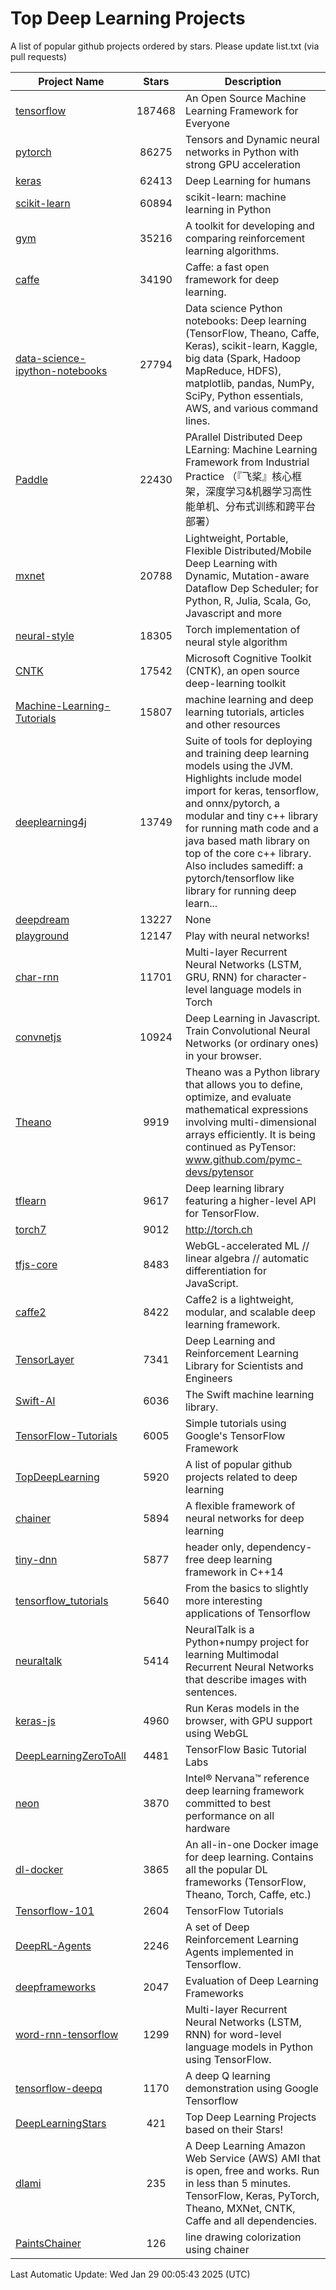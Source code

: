 # Top Deep Learning Projects
A list of popular github projects ordered by stars.
Please update list.txt (via pull requests)

|Project Name| Stars | Description |
| ---------- |:-----:| ----------- |
| [tensorflow](https://github.com/tensorflow/tensorflow) | 187468 | An Open Source Machine Learning Framework for Everyone |
| [pytorch](https://github.com/pytorch/pytorch) | 86275 | Tensors and Dynamic neural networks in Python with strong GPU acceleration |
| [keras](https://github.com/keras-team/keras) | 62413 | Deep Learning for humans |
| [scikit-learn](https://github.com/scikit-learn/scikit-learn) | 60894 | scikit-learn: machine learning in Python |
| [gym](https://github.com/openai/gym) | 35216 | A toolkit for developing and comparing reinforcement learning algorithms. |
| [caffe](https://github.com/BVLC/caffe) | 34190 | Caffe: a fast open framework for deep learning. |
| [data-science-ipython-notebooks](https://github.com/donnemartin/data-science-ipython-notebooks) | 27794 | Data science Python notebooks: Deep learning (TensorFlow, Theano, Caffe, Keras), scikit-learn, Kaggle, big data (Spark, Hadoop MapReduce, HDFS), matplotlib, pandas, NumPy, SciPy, Python essentials, AWS, and various command lines. |
| [Paddle](https://github.com/PaddlePaddle/Paddle) | 22430 | PArallel Distributed Deep LEarning: Machine Learning Framework from Industrial Practice （『飞桨』核心框架，深度学习&机器学习高性能单机、分布式训练和跨平台部署） |
| [mxnet](https://github.com/apache/mxnet) | 20788 | Lightweight, Portable, Flexible Distributed/Mobile Deep Learning with Dynamic, Mutation-aware Dataflow Dep Scheduler; for Python, R, Julia, Scala, Go, Javascript and more |
| [neural-style](https://github.com/jcjohnson/neural-style) | 18305 | Torch implementation of neural style algorithm |
| [CNTK](https://github.com/microsoft/CNTK) | 17542 | Microsoft Cognitive Toolkit (CNTK), an open source deep-learning toolkit |
| [Machine-Learning-Tutorials](https://github.com/ujjwalkarn/Machine-Learning-Tutorials) | 15807 | machine learning and deep learning tutorials, articles and other resources  |
| [deeplearning4j](https://github.com/deeplearning4j/deeplearning4j) | 13749 | Suite of tools for deploying and training deep learning models using the JVM. Highlights include model import for keras, tensorflow, and onnx/pytorch, a modular and tiny c++ library for running math code and a java based math library on top of the core c++ library. Also includes samediff: a pytorch/tensorflow like library for running deep learn... |
| [deepdream](https://github.com/google/deepdream) | 13227 | None |
| [playground](https://github.com/tensorflow/playground) | 12147 | Play with neural networks! |
| [char-rnn](https://github.com/karpathy/char-rnn) | 11701 | Multi-layer Recurrent Neural Networks (LSTM, GRU, RNN) for character-level language models in Torch |
| [convnetjs](https://github.com/karpathy/convnetjs) | 10924 | Deep Learning in Javascript. Train Convolutional Neural Networks (or ordinary ones) in your browser. |
| [Theano](https://github.com/Theano/Theano) | 9919 | Theano was a Python library that allows you to define, optimize, and evaluate mathematical expressions involving multi-dimensional arrays efficiently. It is being continued as PyTensor: www.github.com/pymc-devs/pytensor |
| [tflearn](https://github.com/tflearn/tflearn) | 9617 | Deep learning library featuring a higher-level API for TensorFlow. |
| [torch7](https://github.com/torch/torch7) | 9012 | http://torch.ch |
| [tfjs-core](https://github.com/tensorflow/tfjs-core) | 8483 | WebGL-accelerated ML // linear algebra // automatic differentiation for JavaScript. |
| [caffe2](https://github.com/facebookarchive/caffe2) | 8422 | Caffe2 is a lightweight, modular, and scalable deep learning framework. |
| [TensorLayer](https://github.com/tensorlayer/TensorLayer) | 7341 | Deep Learning and Reinforcement Learning Library for Scientists and Engineers  |
| [Swift-AI](https://github.com/Swift-AI/Swift-AI) | 6036 | The Swift machine learning library. |
| [TensorFlow-Tutorials](https://github.com/nlintz/TensorFlow-Tutorials) | 6005 | Simple tutorials using Google's TensorFlow Framework |
| [TopDeepLearning](https://github.com/aymericdamien/TopDeepLearning) | 5920 | A list of popular github projects related to deep learning |
| [chainer](https://github.com/chainer/chainer) | 5894 | A flexible framework of neural networks for deep learning |
| [tiny-dnn](https://github.com/tiny-dnn/tiny-dnn) | 5877 | header only, dependency-free deep learning framework in C++14 |
| [tensorflow_tutorials](https://github.com/pkmital/tensorflow_tutorials) | 5640 | From the basics to slightly more interesting applications of Tensorflow |
| [neuraltalk](https://github.com/karpathy/neuraltalk) | 5414 | NeuralTalk is a Python+numpy project for learning Multimodal Recurrent Neural Networks that describe images with sentences. |
| [keras-js](https://github.com/transcranial/keras-js) | 4960 | Run Keras models in the browser, with GPU support using WebGL |
| [DeepLearningZeroToAll](https://github.com/hunkim/DeepLearningZeroToAll) | 4481 | TensorFlow Basic Tutorial Labs |
| [neon](https://github.com/NervanaSystems/neon) | 3870 | Intel® Nervana™ reference deep learning framework committed to best performance on all hardware |
| [dl-docker](https://github.com/floydhub/dl-docker) | 3865 | An all-in-one Docker image for deep learning. Contains all the popular DL frameworks (TensorFlow, Theano, Torch, Caffe, etc.) |
| [Tensorflow-101](https://github.com/sjchoi86/Tensorflow-101) | 2604 | TensorFlow Tutorials |
| [DeepRL-Agents](https://github.com/awjuliani/DeepRL-Agents) | 2246 | A set of Deep Reinforcement Learning Agents implemented in Tensorflow. |
| [deepframeworks](https://github.com/zer0n/deepframeworks) | 2047 | Evaluation of Deep Learning Frameworks |
| [word-rnn-tensorflow](https://github.com/hunkim/word-rnn-tensorflow) | 1299 | Multi-layer Recurrent Neural Networks (LSTM, RNN) for word-level language models in Python using TensorFlow. |
| [tensorflow-deepq](https://github.com/siemanko/tensorflow-deepq) | 1170 | A deep Q learning demonstration using Google Tensorflow |
| [DeepLearningStars](https://github.com/hunkim/DeepLearningStars) | 421 | Top Deep Learning Projects based on their Stars! |
| [dlami](https://github.com/ritchieng/dlami) | 235 | A Deep Learning Amazon Web Service (AWS) AMI that is open, free and works. Run in less than 5 minutes. TensorFlow, Keras, PyTorch, Theano, MXNet, CNTK, Caffe and all dependencies. |
| [PaintsChainer](https://github.com/taizan/PaintsChainer) | 126 | line drawing colorization using chainer |

Last Automatic Update: Wed Jan 29 00:05:43 2025 (UTC)
